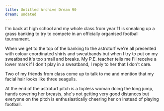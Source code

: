 ```yaml
---
title: Untitled Archive Dream 90
dream: undated
---
```


I'm back at high school and my whole class from year 11 is sneaking up a grass banking to try to compete in an officially organised football tournament.

When we get to the top of the banking to the astroturf we're all presented with colour coordinated shirts and sweatbands but when I try to put on my sweatband it's too small and breaks. My P.E. teacher <!-- MB --> tells me I'll receive a lower mark if I don't play in a sweatband, I reply to her that I don't care.

Two of my friends from class <!-- JR PH --> come up to talk to me and mention that my facial hair looks like three seagulls.

At the end of the astroturf pitch is a topless woman doing the long jump, hands covering her breasts, she's not getting very good distances but everyone on the pitch is enthusiastically cheering her on instead of playing football.